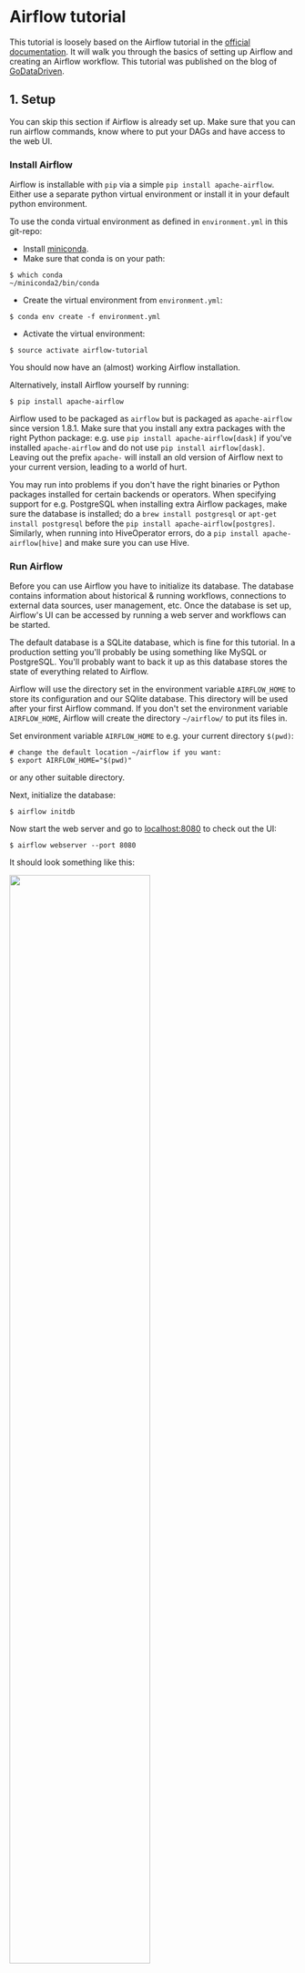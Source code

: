 # Airflow tutorial

This tutorial is loosely based on the Airflow tutorial in the [official documentation](https://pythonhosted.org/airflow/tutorial.html).
It will walk you through the basics of setting up Airflow and creating an Airflow workflow.
This tutorial was published on the blog of [GoDataDriven](https://blog.godatadriven.com/practical-airflow-tutorial).


## 1. Setup

You can skip this section if Airflow is already set up.
Make sure that you can run airflow commands, know where to put your DAGs and have access to the web UI.


### Install Airflow

Airflow is installable with `pip` via a simple `pip install apache-airflow`.
Either use a separate python virtual environment or install it in your default python environment.

To use the conda virtual environment as defined in `environment.yml` in this git-repo:

* Install [miniconda](http://conda.pydata.org/miniconda.html).
* Make sure that conda is on your path:

```{bash}
$ which conda
~/miniconda2/bin/conda
```

* Create the virtual environment from `environment.yml`:

```{bash}
$ conda env create -f environment.yml
```

* Activate the virtual environment:

```{bash}
$ source activate airflow-tutorial
```

You should now have an (almost) working Airflow installation.

Alternatively, install Airflow yourself by running:

```{bash}
$ pip install apache-airflow
```

Airflow used to be packaged as `airflow` but is packaged as `apache-airflow` since version 1.8.1.
Make sure that you install any extra packages with the right Python package: e.g. use `pip install apache-airflow[dask]` if you've installed `apache-airflow` and do not use `pip install airflow[dask]`.
Leaving out the prefix `apache-` will install an old version of Airflow next to your current version, leading to a world of hurt.

You may run into problems if you don't have the right binaries or Python packages installed for certain backends or operators.
When specifying support for e.g. PostgreSQL when installing extra Airflow packages, make sure the database is installed; do a `brew install postgresql` or `apt-get install postgresql` before the `pip install apache-airflow[postgres]`.
Similarly, when running into HiveOperator errors, do a `pip install apache-airflow[hive]` and make sure you can use Hive.

### Run Airflow

Before you can use Airflow you have to initialize its database.
The database contains information about historical & running workflows, connections to external data sources, 
user management, etc.
Once the database is set up, Airflow's UI can be accessed by running a web server and workflows can be started.

The default database is a SQLite database, which is fine for this tutorial.
In a production setting you'll probably be using something like MySQL or PostgreSQL.
You'll probably want to back it up as this database stores the state of everything related to Airflow.

Airflow will use the directory set in the environment variable `AIRFLOW_HOME` to store its configuration and our SQlite database.
This directory will be used after your first Airflow command.
If you don't set the environment variable `AIRFLOW_HOME`, Airflow will create the directory `~/airflow/` to put its files in.

Set environment variable `AIRFLOW_HOME` to e.g. your current directory `$(pwd)`:

```{bash}
# change the default location ~/airflow if you want:
$ export AIRFLOW_HOME="$(pwd)"
```

or any other suitable directory.

Next, initialize the database:

```{bash}
$ airflow initdb
```

Now start the web server and go to [localhost:8080](http://localhost:8080/) to check out the UI:

```{bash}
$ airflow webserver --port 8080
```

It should look something like this:

<img src="https://airflow.incubator.apache.org/_images/dags.png" style="width: 70%;"/>

With the web server running workflows can be started from a new terminal window.
Open a new terminal, activate the virtual environment and set the environment variable `AIRFLOW_HOME` for this terminal as well:

```{bash}
$ source activate airflow-tutorial
$ export AIRFLOW_HOME="$(pwd)"
```

Make sure that you're an in the same directory as before when using `$(pwd)`.

Run a supplied example:

```{bash}
$ airflow run example_bash_operator runme_0 2017-07-01
```

And check in the web UI that it has run by going to Browse -> Task Instances.

This concludes all the setting up that you need for this tutorial.

### Tips

* Both Python 2 and 3 are be supported by Airflow.
However, some of the lesser used parts (e.g. operators in `contrib`) might not support Python 3. 
* For more information on configuration check the sections on [Configuration](https://airflow.incubator.apache.org/configuration.html) and [Security](https://airflow.incubator.apache.org/security.html) of the Airflow documentation.
* Check the [Airflow repository](https://github.com/apache/incubator-airflow/tree/master/scripts) for `upstart` and `systemd` templates.
* Airflow logs extensively, so pick your log folder carefully.
* Set the timezone of your production machine to UTC: Airflow assumes it's UTC.


## 2. Workflows

We'll create a workflow by specifying actions as a Directed Acyclic Graph (DAG) in Python.
The tasks of a workflow make up a Graph; the graph is Directed because the tasks are ordered; and we don't want to get stuck in an eternal loop so the graph also has to be Acyclic.

The figure below shows an example of a DAG:

<img src="https://airflow.incubator.apache.org/_images/subdag_before.png" style="width: 70%;"/>

The DAG of this tutorial is a bit easier.
It will consist of the following tasks:

* print `'hello'`
* wait 5 seconds
* print `'world` 

and we'll plan daily execution of this workflow.


### Create a DAG file

Go to the folder that you've designated to be your `AIRFLOW_HOME` and find the DAGs folder located in subfolder `dags/` (if you cannot find, check the setting `dags_folder` in `$AIRFLOW_HOME/airflow.cfg`).
Create a Python file with the name `airflow_tutorial.py` that will contain your DAG.
Your workflow will automatically be picked up and scheduled to run.

First we'll configure settings that are shared by all our tasks.
Settings for tasks can be passed as arguments when creating them, but we can also pass a dictionary with default values to the DAG.
This allows us to share default arguments for all the tasks in our DAG is the best place to set e.g. the owner and start date of our DAG.

Add the following import and dictionary to `airflow_tutorial.py` to specify the owner, start time, and retry settings that are shared by our tasks:


### Configure common settings

```{python}
import datetime as dt

default_args = {
    'owner': 'me',
    'start_date': dt.datetime(2017, 6, 1),
    'retries': 1,
    'retry_delay': dt.timedelta(minutes=5),
}
```

These settings tell Airflow that this workflow is owned by `'me'`, that the workflow is valid since June 1st of 2017, it should not send emails and it is allowed to retry the workflow once if it fails with a delay of 5 minutes.
Other common default arguments are email settings on failure and the end time.


### Create the DAG

We'll now create a DAG object that will contain our tasks.

Name it `airflow_tutorial_v01` and pass `default_args`:

```{python}
from airflow import DAG

with DAG('airflow_tutorial_v01',
         default_args=default_args, 
         schedule_interval='0 * * * *',
         ) as dag:
```

With `schedule_interval='0 0 * * *'` we've specified a run at every hour 0; the DAG will run each day at 00:00.
See [crontab.guru](https://crontab.guru/#0_*_*_*_*) for help deciphering cron schedule expressions.
Alternatively, you can use strings like `'@daily'` and `'@hourly'`.

We've used a [context manager](https://jeffknupp.com/blog/2016/03/07/python-with-context-managers/) to create a DAG (new since 1.8).
All the tasks for the DAG should be indented to indicate that they are part of this DAG.
Without this context manager you'd have to set the `dag` parameter for each of your tasks.

Airflow will generate DAG runs from the `start_date` with the specified `schedule_interval`.
Once a DAG is active, Airflow continuously checks in the database if all the DAG runs have successfully ran since the `start_date`.
Any missing DAG runs are automatically scheduled.
When you initialize on 2016-01-04 a DAG with a `start_date` at 2016-01-01 and a daily `schedule_interval`, Airflow will schedule DAG runs for all the days between 2016-01-01 and 2016-01-04.

A run starts _after_ the time for the run has passed.
The time for which the workflow runs is called the `execution_date`.
The daily workflow for 2016-06-02 runs after 2016-06-02 23:59 and the hourly workflow for 2016-07-03 01:00 starts after 2016-07-03 01:59.

From the ETL viewpoint this makes sense: you can only process the daily data for a day after it has passed.
This can, however, ask for some juggling with date for other workflows.
For Machine Learning models you may want to use all the data up to a given date, you'll have to add the `schedule_interval` to your `execution_date` somewhere in the workflow logic.

Because Airflow saves all the (scheduled) DAG runs in its database, you should not change the `start_date` and `schedule_interval` of a DAG.
Instead, up the version number of the DAG (e.g. `airflow_tutorial_v02`) and avoid running unnecessary tasks by using the web interface or command line tools

Timezones and especially daylight savings can mean trouble when scheduling things, so keep your Airflow machine in UTC.
You don't want to skip an hour because daylight savings kicks in (or out).


### Create the tasks

Tasks are represented by operators that either perform an action, transfer data, or sense if something has been done.
Examples of actions are running a bash script or calling a Python function; of transfers are copying tables between databases or uploading a file; and of sensors are checking if a file exists or data has been added to a database.

We'll create a workflow consisting of three tasks: we'll print 'hello', wait for 10 seconds and finally print 'world'. 
The first two are done with the `BashOperator` and the latter with the `PythonOperator`.
Give each operator an unique task ID and something to do:

```{python}
    from airflow.operators.bash_operator import BashOperator
    from airflow.operators.python_operator import PythonOperator
    
    def print_world():
        print('world')

    print_hello = BashOperator(task_id='print_hello', 
                               bash_command='echo "hello"')
    sleep = BashOperator(task_id='sleep',
                         bash_command='sleep 5')
    print_world = PythonOperator(task_id='print_world',
                                 python_callable=print_world)
```

Note how we can pass bash commands in the `BashOperator` and that the `PythonOperator` asks for a Python function that can be called.

Dependencies in tasks are added by setting other actions as upstream (or downstream). 
Link the operations in a chain so that `sleep` will be run after `print_hello` and is followed by `print_world`; `print_hello` -> `sleep` -> `print_world`:

```{python}
print_hello >> sleep >> print_world
```

After rearranging the code your final DAG should look something like:

```{python}
import datetime as dt

from airflow import DAG
from airflow.operators.bash_operator import BashOperator
from airflow.operators.python_operator import PythonOperator


def print_world():
    print('world')


default_args = {
    'owner': 'me',
    'start_date': dt.datetime(2017, 6, 1),
    'retries': 1,
    'retry_delay': dt.timedelta(minutes=5),
}


with DAG('airflow_tutorial_v01',
         default_args=default_args,
         schedule_interval='0 * * * *',
         ) as dag:

    print_hello = BashOperator(task_id='print_hello',
                               bash_command='echo "hello"')
    sleep = BashOperator(task_id='sleep',
                         bash_command='sleep 5')
    print_world = PythonOperator(task_id='print_world',
                                 python_callable=print_world)


print_hello >> sleep >> print_world
```


### Test the DAG

First check that DAG file contains valid Python code by executing the file with Python:

```{bash}
$ python airflow_tutorial.py
```

You can manually test a single task for a given `execution_date` with `airflow test`:

```{bash}
$ airflow test airflow_tutorial_v01 print_world 2017-07-01
```

This runs the task locally as if it was for 2017-07-01, ignoring other tasks and without communicating to the database.


### Activate the DAG

Now that you're confident that your dag works, let's set it to run automatically! To do so, the scheduler needs to be turned on; the scheduler monitors all tasks and all DAGs and triggers the task instances whose dependencies have been met. Open a new terminal, activate the virtual environment and set the environment variable `AIRFLOW_HOME` for this terminal, and type

```bash
$ airflow scheduler
```

Once the scheduler is up and running, refresh the DAGs page in the web UI. You should see `airflow_tutorial_v01` in the list of DAGs with an on/off switch next to it. Turn on the DAG in the web UI and sit back while Airflow starts backfilling the dag runs!


### Tips 

* Make your DAGs idempotent: rerunning them should give the same results.
* Use the the cron notation for `schedule_interval` instead of `@daily` and `@hourly`. 
`@daily` and `@hourly` always run after respectively midnight and the full hour, regardless of the hour/minute specified.
* Manage your connections and secrets with the [Connections](https://airflow.incubator.apache.org/configuration.html#connections) and/or [Variables](https://airflow.incubator.apache.org/ui.html#variable-view).


## 3. Exercises

You now know the basics of setting up Airflow, creating a DAG and turning it on; time to go deeper!

* Change the interval to every 30 minutes.
* Use a sensor to add a delay of 5 minutes before starting. 
* Implement templating for the `BashOperator`: print the `execution_date` instead of `'hello'` (check out the [original tutorial](https://airflow.incubator.apache.org/tutorial.html#templating-with-jinja) and the [example DAG](https://github.com/apache/incubator-airflow/blob/master/airflow/example_dags/example_bash_operator.py)).
* Implement templating for the `PythonOperator`: print the `execution_date` with one hour added in the function `print_world()` (check out the documentation of the [`PythonOperator`](https://airflow.incubator.apache.org/code.html#airflow.operators.PythonOperator)).


## 4. Resources

* [Airflow documentation](https://airflow.apache.org/index.html)
* [ETL best practices with Airflow](https://gtoonstra.github.io/etl-with-airflow/)
* [Airflow: Tips, Tricks, and Pitfalls](https://medium.com/handy-tech/airflow-tips-tricks-and-pitfalls-9ba53fba14eb)
